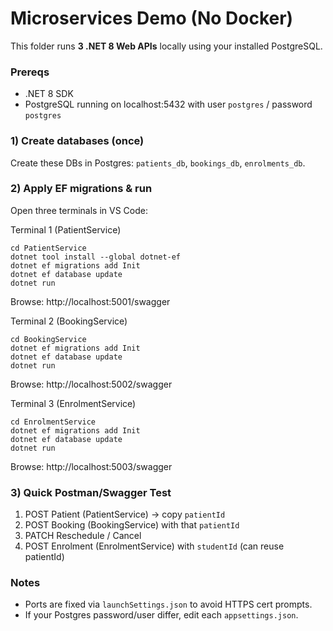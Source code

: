 # Microservices Demo (No Docker)

This folder runs **3 .NET 8 Web APIs** locally using your installed PostgreSQL.

### Prereqs
- .NET 8 SDK
- PostgreSQL running on localhost:5432 with user `postgres` / password `postgres`

### 1) Create databases (once)
Create these DBs in Postgres: `patients_db`, `bookings_db`, `enrolments_db`.

### 2) Apply EF migrations & run
Open three terminals in VS Code:

Terminal 1 (PatientService)
```
cd PatientService
dotnet tool install --global dotnet-ef
dotnet ef migrations add Init
dotnet ef database update
dotnet run
```
Browse: http://localhost:5001/swagger

Terminal 2 (BookingService)
```
cd BookingService
dotnet ef migrations add Init
dotnet ef database update
dotnet run
```
Browse: http://localhost:5002/swagger

Terminal 3 (EnrolmentService)
```
cd EnrolmentService
dotnet ef migrations add Init
dotnet ef database update
dotnet run
```
Browse: http://localhost:5003/swagger

### 3) Quick Postman/Swagger Test
1. POST Patient (PatientService) → copy `patientId`
2. POST Booking (BookingService) with that `patientId`
3. PATCH Reschedule / Cancel
4. POST Enrolment (EnrolmentService) with `studentId` (can reuse patientId)

### Notes
- Ports are fixed via `launchSettings.json` to avoid HTTPS cert prompts.
- If your Postgres password/user differ, edit each `appsettings.json`.
